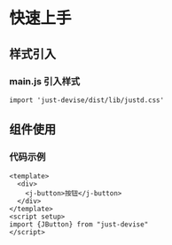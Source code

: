 
# 快速上手

## 样式引入

### main.js 引入样式

```
import 'just-devise/dist/lib/justd.css'

```

## 组件使用

### 代码示例

``` vue
<template>
  <div>
    <j-button>按钮</j-button>
  </div>
</template>
<script setup>
import {JButton} from "just-devise"
</script>
```
